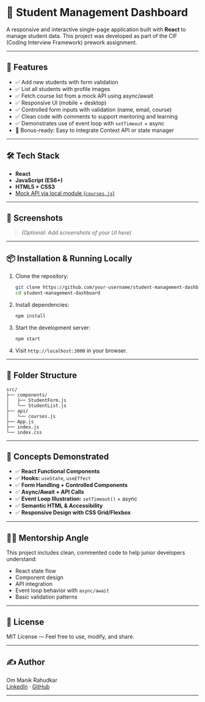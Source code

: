 # 📘 Student Management Dashboard

A responsive and interactive single-page application built with **React** to manage student data. This project was developed as part of the CIF (Coding Interview Framework) prework assignment.

---

## 🚀 Features

- ✅ Add new students with form validation
- ✅ List all students with profile images
- ✅ Fetch course list from a mock API using async/await
- ✅ Responsive UI (mobile + desktop)
- ✅ Controlled form inputs with validation (name, email, course)
- ✅ Clean code with comments to support mentoring and learning
- ✅ Demonstrates use of event loop with `setTimeout` + async
- 🧠 Bonus-ready: Easy to integrate Context API or state manager

---

## 🛠️ Tech Stack

- **React**
- **JavaScript (ES6+)**
- **HTML5 + CSS3**
- [Mock API via local module (`courses.js`)](#)

---

## 📸 Screenshots

> _(Optional: Add screenshots of your UI here)_

---

## 📦 Installation & Running Locally

1. Clone the repository:
   ```bash
   git clone https://github.com/your-username/student-management-dashboard.git
   cd student-management-dashboard
   ```

2. Install dependencies:
   ```bash
   npm install
   ```

3. Start the development server:
   ```bash
   npm start
   ```

4. Visit `http://localhost:3000` in your browser.

---

## 📁 Folder Structure

```
src/
├── components/
│   ├── StudentForm.js
│   └── StudentList.js
├── api/
│   └── courses.js
├── App.js
├── index.js
└── index.css
```

---

## 📘 Concepts Demonstrated

- ✅ **React Functional Components**
- ✅ **Hooks:** `useState`, `useEffect`
- ✅ **Form Handling + Controlled Components**
- ✅ **Async/Await + API Calls**
- ✅ **Event Loop Illustration:** `setTimeout()` + async
- ✅ **Semantic HTML & Accessibility**
- ✅ **Responsive Design with CSS Grid/Flexbox**

---

## 🧑‍🏫 Mentorship Angle

This project includes clean, commented code to help junior developers understand:
- React state flow
- Component design
- API integration
- Event loop behavior with `async/await`
- Basic validation patterns

---

## 📄 License

MIT License — Feel free to use, modify, and share.

---

## ✍️ Author

Om Manik Rahudkar  
[LinkedIn](https://www.linkedin.com/in/omrahudkar) · [GitHub](https://github.com/your-username)

---
